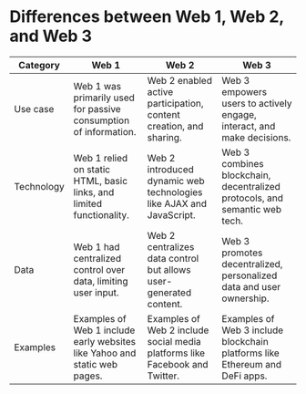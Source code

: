 # Differences between Web 1, Web 2, and Web 3

| Category            | Web 1                                                           | Web 2                                                            | Web 3                                                                     |
|---------------------|-----------------------------------------------------------------|------------------------------------------------------------------|---------------------------------------------------------------------------|
| Use case            | Web 1 was primarily used for passive consumption of information.  | Web 2 enabled active participation, content creation, and sharing. | Web 3 empowers users to actively engage, interact, and make decisions.      |
| Technology          | Web 1 relied on static HTML, basic links, and limited functionality. | Web 2 introduced dynamic web technologies like AJAX and JavaScript. | Web 3 combines blockchain, decentralized protocols, and semantic web tech. |
| Data                | Web 1 had centralized control over data, limiting user input.       | Web 2 centralizes data control but allows user-generated content.  | Web 3 promotes decentralized, personalized data and user ownership.        |
| Examples            | Examples of Web 1 include early websites like Yahoo and static web pages. | Examples of Web 2 include social media platforms like Facebook and Twitter. | Examples of Web 3 include blockchain platforms like Ethereum and DeFi apps. |
